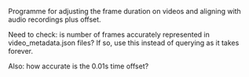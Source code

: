 Programme for adjusting the frame duration on videos and aligning with audio recordings plus offset. 

Need to check: is number of frames accurately represented in video_metadata.json files? If so, use this instead of querying as it takes forever.

Also: how accurate is the 0.01s time offset?
